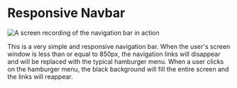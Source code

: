 # Responsive Navbar

![A screen recording of the navigation bar in action](assets/screenshot.gif)

This is a very simple and responsive navigation bar. When the user's screen window is less than or equal to 850px, the navigation links will disappear and will be replaced with the typical hamburger menu. When a user clicks on the hamburger menu, the black background will fill the entire screen and the links will reappear.
